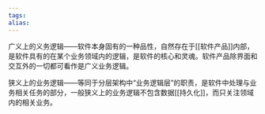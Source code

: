 ```yaml
---
tags: 
alias:
---
```


广义上的义务逻辑——软件本身固有的一种品性，自然存在于[[软件产品]]内部，是软件具有的在某个业务领域内的逻辑，是软件的核心和灵魂。软件产品除界面和交互外的一切都可看作是广义业务逻辑。

狭义上的业务逻辑——等同于分层架构中“业务逻辑层”的职责，是软件中处理与业务相关任务的部分，一般狭义上的业务逻辑不包含数据[[持久化]]，而只关注领域内的相关业务。

